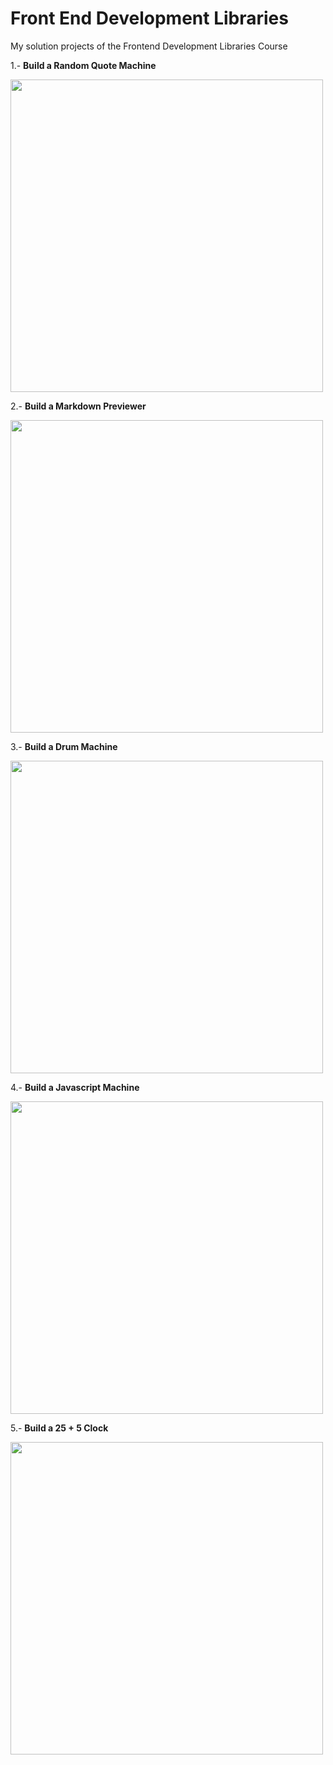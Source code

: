 # Front End Development Libraries
My solution projects of the Frontend Development Libraries Course

1.- **Build a Random Quote Machine**

<a href="https://codepen.io/jmaperez/full/MWmGegz"><img src="https://user-images.githubusercontent.com/87162909/127602677-bc8c955e-4eec-4425-a691-bcfcd5dc3d29.png" width="500"></a>

2.- **Build a Markdown Previewer**

<a href="https://codepen.io/jmaperez/full/eYWKZwL"><img src="https://user-images.githubusercontent.com/87162909/127760060-b327c973-7e8a-4cac-ba88-9ce4adac7994.png" width="500"></a>

3.- **Build a Drum Machine**

<a href="https://codepen.io/jmaperez/full/poPOZYL"><img src="https://user-images.githubusercontent.com/87162909/128470833-53b9cd42-eefc-476b-bd30-e6595b5b148b.png" width="500"></a>

4.- **Build a Javascript Machine**

<a href="https://codepen.io/jmaperez/full/jOmXLqB"><img src="https://user-images.githubusercontent.com/87162909/128802972-a3b6a373-56c9-4ca0-8765-ad93a6a9ce3a.png" width="500"></a>

5.- **Build a 25 + 5 Clock**

<a href="https://codepen.io/jmaperez/full/zYwbPNG"><img src="https://user-images.githubusercontent.com/87162909/129307850-724ae200-2061-4ff8-9da8-823793d98325.png" width="500"></a>
